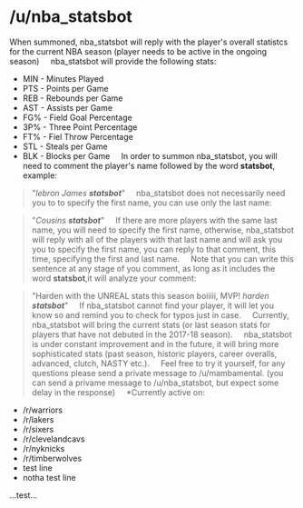 # /u/nba_statsbot

When summoned, nba_statsbot will reply with the player's overall statistcs for the current NBA season (player needs to be active in the ongoing season)
&nbsp;
&nbsp;
nba_statsbot will provide the following stats:

* MIN - Minutes Played
* PTS - Points per Game
* REB - Rebounds per Game
* AST - Assists per Game
* FG% - Field Goal Percentage
* 3P% - Three Point Percentage
* FT% - Fiel Throw Percentage
* STL - Steals per Game
* BLK - Blocks per Game
&nbsp;
&nbsp;
In order to summon nba_statsbot, you will need to comment the player's name followed by the word **statsbot**, example:

> "_lebron James **statsbot**_"
&nbsp;
&nbsp;
nba_statsbot does not necessarily need you to to specify the first name, you can use only the last name:

> "_Cousins **statsbot**_" 
&nbsp;
&nbsp;
If there are more players with the same last name, you will need to specify the first name, otherwise, nba_statsbot will reply with all of the players with that last name and will ask you you to specify the first name, you can reply to that comment, this time, specifying the first and last name.
&nbsp;
&nbsp;
Note that you can write this sentence at any stage of you comment, as long as it includes the word **statsbot**,it will analyze your comment:

> "Harden with the UNREAL stats this season boiiiii, MVP! _harden **statsbot**_"
&nbsp;
&nbsp;
If nba_statsbot cannot find your player, it will let you know so and remind you to check for typos just in case.
&nbsp;
&nbsp;
Currently, nba_statsbot will bring the current stats (or last season stats for players that have not debuted in the 2017-18 season).
&nbsp;
&nbsp;
nba_statsbot is under constant improvement and in the future, it will bring more sophisticated stats (past season, historic players, career overalls, advanced, clutch, NASTY etc.).
&nbsp;
&nbsp;
Feel free to try it yourself, for any questions please send a private message to /u/mambamental. (you can send a privame message to /u/nba_statsbot, but expect some delay in the response)
&nbsp;
&nbsp;
*Currently active on: 

- /r/warriors
- /r/lakers
- /r/sixers
- /r/clevelandcavs
- /r/nyknicks
- /r/timberwolves
- test line
- notha test line

...test...
